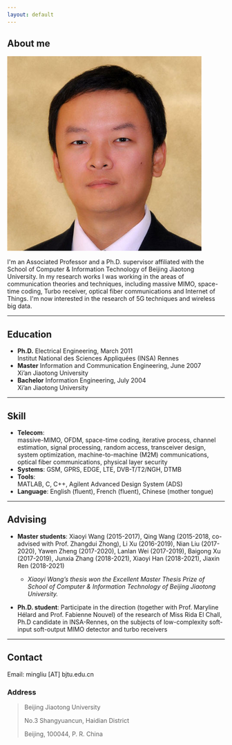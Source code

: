 ```yaml
---
layout: default
---
```


## About me

<img class="profile-picture" src="ml.jpg">

I'm an Associated Professor and a Ph.D. supervisor affiliated with the School of Computer & Information Technology of Beijing Jiaotong University. 
In my research works I was working in the areas of communication theories and techniques, including  massive MIMO, space-time coding, Turbo receiver, optical fiber communications and Internet of Things. 
I'm now interested in the research of 5G techniques and wireless big data.

---

## Education

* **Ph.D.**			Electrical Engineering,   March 2011      
				Institut National des Sciences Appliquées (INSA) Rennes
* **Master**		Information and Communication Engineering,   June 2007            
				Xi’an Jiaotong University
* **Bachelor**		Information Engineering,   July 2004                 
				Xi’an Jiaotong University

---
## Skill

* **Telecom**:		
				massive-MIMO, OFDM, space-time coding, iterative process, channel estimation, signal processing, random access, transceiver design, system optimization, machine-to-machine (M2M) communications, optical fiber communications, physical layer security
* **Systems**:
			GSM, GPRS, EDGE, LTE, DVB-T/T2/NGH, DTMB 	
* **Tools**:	
			MATLAB, C, C++, Agilent Advanced Design System (ADS)
* **Language**:	
		English (fluent), French (fluent), Chinese (mother tongue) 

---
## Advising
* **Master students**:
Xiaoyi Wang (2015-2017), Qing Wang (2015-2018, co-advised with Prof. Zhangdui Zhong), Li Xu (2016-2019), Nian Liu (2017-2020), Yawen Zheng (2017-2020), Lanlan Wei (2017-2019), Baigong Xu (2017-2019), Junxia Zhang (2018-2021), Xiaoyi Han (2018-2021), Jiaxin Ren (2018-2021)
	- *Xiaoyi Wang’s thesis won the Excellent Master Thesis Prize of School of Computer & Information Technology of Beijing Jiaotong University.*


* **Ph.D. student**:
Participate in the direction (together with Prof. Maryline Hélard and Prof. Fabienne Nouvel) of the research of Miss Rida El Chall, Ph.D candidate in INSA-Rennes, on the subjects of low-complexity soft-input soft-output MIMO detector and turbo receivers

---
## Contact
 
Email: mingliu [AT] bjtu.edu.cn 

### Address

> Beijing Jiaotong University
>
> No.3 Shangyuancun, Haidian District
>
> Beijing, 100044,
> P. R. China

